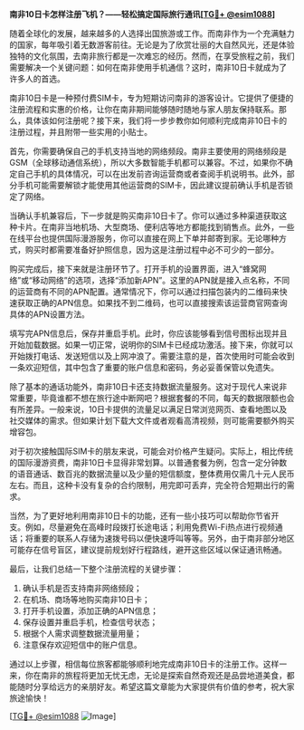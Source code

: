 **南非10日卡怎样注册飞机？——轻松搞定国际旅行通讯[[TG💪+ @esim1088](https://t.me/s/esim1088)]**

随着全球化的发展，越来越多的人选择出国旅游或工作。而南非作为一个充满魅力的国家，每年吸引着无数游客前往。无论是为了欣赏壮丽的大自然风光，还是体验独特的文化氛围，去南非旅行都是一次难忘的经历。然而，在享受旅程之前，我们需要解决一个关键问题：如何在南非使用手机通信？这时，南非10日卡就成为了许多人的首选。

南非10日卡是一种预付费SIM卡，专为短期访问南非的游客设计。它提供了便捷的注册流程和实惠的价格，让你在南非期间能够随时随地与家人朋友保持联系。那么，具体该如何注册呢？接下来，我们将一步步教你如何顺利完成南非10日卡的注册过程，并且附带一些实用的小贴士。

首先，你需要确保自己的手机支持当地的网络频段。南非主要使用的网络频段是GSM（全球移动通信系统），所以大多数智能手机都可以兼容。不过，如果你不确定自己手机的具体情况，可以在出发前咨询运营商或者查阅手机说明书。此外，部分手机可能需要解锁才能使用其他运营商的SIM卡，因此建议提前确认手机是否锁定了网络。

当确认手机兼容后，下一步就是购买南非10日卡了。你可以通过多种渠道获取这种卡片。在南非当地机场、大型商场、便利店等地方都能找到销售点。此外，一些在线平台也提供国际漫游服务，你可以直接在网上下单并邮寄到家。无论哪种方式，购买时都需要准备好护照信息，因为这是注册过程中必不可少的一部分。

购买完成后，接下来就是注册环节了。打开手机的设置界面，进入“蜂窝网络”或“移动网络”的选项，选择“添加新APN”。这里的APN就是接入点名称，不同的运营商有不同的APN配置。通常情况下，你可以通过扫描包装内的二维码来快速获取正确的APN信息。如果找不到二维码，也可以直接搜索该运营商官网查询具体的APN设置方法。

填写完APN信息后，保存并重启手机。此时，你应该能够看到信号图标出现并且开始加载数据。如果一切正常，说明你的SIM卡已经成功激活。接下来，你就可以开始拨打电话、发送短信以及上网冲浪了。需要注意的是，首次使用时可能会收到一条欢迎短信，其中包含了重要的账户信息和密码，务必妥善保管以免遗失。

除了基本的通话功能外，南非10日卡还支持数据流量服务。这对于现代人来说非常重要，毕竟谁都不想在旅行途中断网吧？根据套餐的不同，每天的数据限额也会有所差异。一般来说，10日卡提供的流量足以满足日常浏览网页、查看地图以及社交媒体的需求。但如果计划下载大文件或者观看高清视频，则可能需要额外购买增容包。

对于初次接触国际SIM卡的朋友来说，可能会对价格产生疑问。实际上，相比传统的国际漫游资费，南非10日卡显得非常划算。以普通套餐为例，包含一定分钟数的语音通话、数百兆的数据流量以及少量的短信额度，整体费用仅需几十元人民币左右。而且，这种卡没有复杂的合约限制，用完即可丢弃，完全符合短期出行的需求。

当然，为了更好地利用南非10日卡的功能，还有一些小技巧可以帮助你节省开支。例如，尽量避免在高峰时段拨打长途电话；利用免费Wi-Fi热点进行视频通话；将重要的联系人存储为速拨号码以便快速呼叫等等。另外，由于南非部分地区可能存在信号盲区，建议提前规划好行程路线，避开这些区域以保证通讯畅通。

最后，让我们总结一下整个注册流程的关键步骤：
1. 确认手机是否支持南非网络频段；
2. 在机场、商场等地购买南非10日卡；
3. 打开手机设置，添加正确的APN信息；
4. 保存设置并重启手机，检查信号状态；
5. 根据个人需求调整数据流量用量；
6. 注意保存欢迎短信中的账户信息。

通过以上步骤，相信每位旅客都能够顺利地完成南非10日卡的注册工作。这样一来，你在南非的旅程将更加无忧无虑，无论是探索自然奇观还是品尝地道美食，都能随时分享给远方的亲朋好友。希望这篇文章能为大家提供有价值的参考，祝大家旅途愉快！

[[TG💪+ @esim1088](https://t.me/s/esim1088) ![Image](https://i.postimg.cc/4NQfJmqS/Snipaste-2025-05-13-00-14-12.png)]